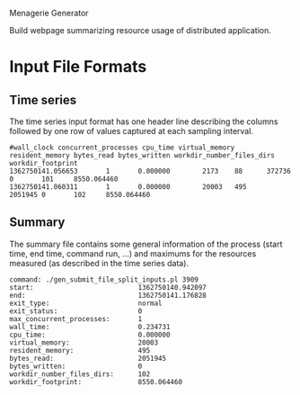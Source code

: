 Menagerie Generator

Build webpage summarizing resource usage of distributed application.

# Input File Formats

## Time series
The time series input format has one header line describing the columns followed by one row of values captured at each sampling interval.

    #wall_clock concurrent_processes cpu_time virtual_memory resident_memory bytes_read bytes_written workdir_number_files_dirs workdir_footprint
    1362750141.056653       1       0.000000        2173    88      372736  0       101     8550.064460
    1362750141.060311       1       0.000000        20003   495     2051945 0       102     8550.064460

## Summary
The summary file contains some general information of the process (start time, end time, command run, ...) and maximums for the resources measured (as described in the time series data).

    command: ./gen_submit_file_split_inputs.pl 3909
    start:                        	1362750140.942097
    end:                          	1362750141.176828
    exit_type:                    	normal
    exit_status:                  	0
    max_concurrent_processes:     	1
    wall_time:                    	0.234731
    cpu_time:                     	0.000000
    virtual_memory:               	20003
    resident_memory:              	495
    bytes_read:                   	2051945
    bytes_written:                	0
    workdir_number_files_dirs:    	102
    workdir_footprint:            	8550.064460

